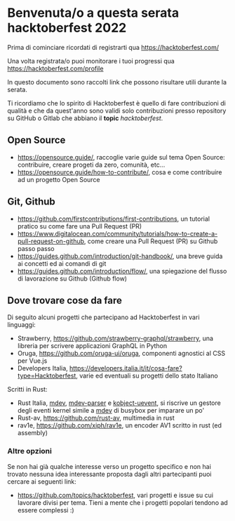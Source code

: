 # Benvenuta/o a questa serata hacktoberfest 2022

Prima di cominciare ricordati di registrarti qua https://hacktoberfest.com/

Una volta registrata/o puoi monitorare i tuoi progressi qua https://hacktoberfest.com/profile

In questo documento sono raccolti link che possono risultare utili durante la serata.

Ti ricordiamo che lo spirito di Hacktoberfest è quello di fare contribuzioni di qualità e che da quest'anno sono validi
solo contribuzioni presso repository su GitHub o Gitlab che abbiano il **topic** *hacktoberfest*.

## Open Source

- https://opensource.guide/, raccoglie varie guide sul tema Open Source: contribuire, creare progeti da zero, comunità, etc...
- https://opensource.guide/how-to-contribute/, cosa e come contribuire ad un progetto Open Source

## Git, Github

- https://github.com/firstcontributions/first-contributions, un tutorial pratico su come fare una Pull Request (PR)
- https://www.digitalocean.com/community/tutorials/how-to-create-a-pull-request-on-github, come creare una Pull Request (PR) su Github passo passo
- https://guides.github.com/introduction/git-handbook/, una breve guida ai concetti ed ai comandi di git
- https://guides.github.com/introduction/flow/, una spiegazione del flusso di lavorazione su Github (Github flow)

## Dove trovare cose da fare

Di seguito alcuni progetti che partecipano ad Hacktoberfest in vari linguaggi:

- Strawberry, https://github.com/strawberry-graphql/strawberry, una libreria per scrivere applicazioni GraphQL in Python
- Oruga, https://github.com/oruga-ui/oruga, componenti agnostici al CSS per Vue.js
- Developers Italia, https://developers.italia.it/it/cosa-fare?type=Hacktoberfest, varie ed eventuali su progetti dello stato Italiano

Scritti in Rust:

- Rust Italia, [mdev](https://github.com/rust-italia/mdev), [mdev-parser](https://github.com/rust-italia/mdev-parser) e [kobject-uevent](https://github.com/rust-italia/kobject-uevent), si riscrive un gestore degli eventi kernel simile a [mdev](https://git.busybox.net/busybox/tree/util-linux/mdev.c) di busybox per imparare un po'
- Rust-av, https://github.com/rust-av, multimedia in rust
- rav1e, https://github.com/xiph/rav1e, un encoder AV1 scritto in rust (ed assembly)

### Altre opzioni

Se non hai già qualche interesse verso un progetto specifico e non hai trovato nessuna idea interessante proposta dagli altri partecipanti puoi cercare ai seguenti link:

- https://github.com/topics/hacktoberfest, vari progetti e issue su cui lavorare divisi per tema. Tieni a mente che i progetti popolari tendono ad essere complessi :)
